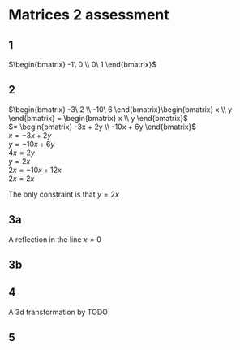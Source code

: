 # Matrices 2 assessment

## 1
$\begin{bmatrix} -1\ 0 \\ 0\ 1 \end{bmatrix}$  

## 2

$\begin{bmatrix} -3\ 2 \\ -10\ 6 \end{bmatrix}\begin{bmatrix} x \\ y
\end{bmatrix} = \begin{bmatrix} x \\ y \end{bmatrix}$  
$= \begin{bmatrix} -3x + 2y \\ -10x + 6y \end{bmatrix}$  
$x = -3x + 2y$  
$y = -10x + 6y$  
$4x = 2y$  
$y = 2x$  
$2x = -10x + 12x$  
$2x = 2x$  

The only constraint is that $y = 2x$  

## 3a

A reflection in the line $x = 0$

## 3b

## 4

A 3d transformation by TODO

## 5


